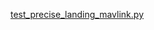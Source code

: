 
[test_precise_landing_mavlink.py ](https://github.com/tizianofiorenzani/how_do_drones_work/tree/master/tests)